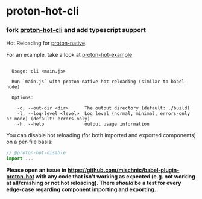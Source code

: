 # proton-hot-cli

### fork [proton-hot-cli](https://github.com/mischnic/proton-hot-cli) and add typescript support

Hot Reloading for [proton-native](https://github.com/kusti8/proton-native).

For an example, take a look at [proton-hot-example](https://github.com/mischnic/proton-hot-example)

```

  Usage: cli <main.js>

  Run `main.js` with proton-native hot reloading (similar to babel-node)

  Options:

    -o, --out-dir <dir>      The output directory (default: ./build)
    -l, --log-level <level>  Log level (normal, minimal, errors-only or none) (default: errors-only)
    -h, --help               output usage information

```

You can disable hot reloading (for both imported and exported components) on a per-file basis:
```js
// @proton-hot-disable
import ...
```

**Please open an issue in https://github.com/mischnic/babel-plugin-proton-hot with any code that isn't working as expected (e.g. not working at all/crashing or not hot reloading). There *should* be a test for every edge-case regarding component importing and exporting.**
